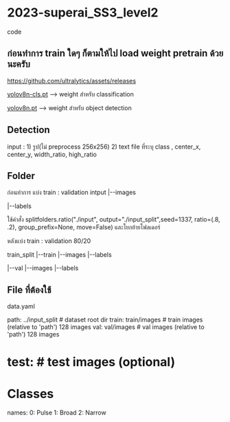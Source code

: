 # 2023-superai_SS3_level2
code 
## ก่อนทำการ train ใดๆ ก็ตามให้ไป load weight pretrain ด้วยนะครับ

https://github.com/ultralytics/assets/releases

[yolov8n-cls.pt](http://yolov8n-cls.pt)  —> weight สำหรับ classification

[yolov8n.pt](http://yolov8n.pt) —> weight สำหรับ object detection

## Detection
input : 1) รูป(ไม่ preprocess 256x256)  2) text file ที่ระบุ class , center_x, center_y, width_ratio, high_ratio
## Folder
ก่อนทำการ แบ่ง train : validation
intput
|--images 

|--labels

ใช้คำสั่ง 
splitfolders.ratio("./input", output="./input_split",seed=1337, ratio=(.8, .2), group_prefix=None, move=False)
และโยกย้ายโฟลเดอร์

หลังแบ่ง train : validation 80/20

train_split
|--train
   |--images
   |--labels

|--val
   |--images
   |--labels

## File ที่ต้องใช้
data.yaml

path: ../input_split  # dataset root dir
train: train/images  # train images (relative to 'path') 128 images
val: val/images  # val images (relative to 'path') 128 images
# test:  # test images (optional)

# Classes

names:
  0: Pulse
  1: Broad
  2: Narrow
